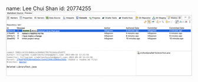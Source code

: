 name: Lee Chui Shan
id: 20774255
![image](https://github.com/hillygreen/comp3111-lab1-2022f/blob/master/lab1.png)

